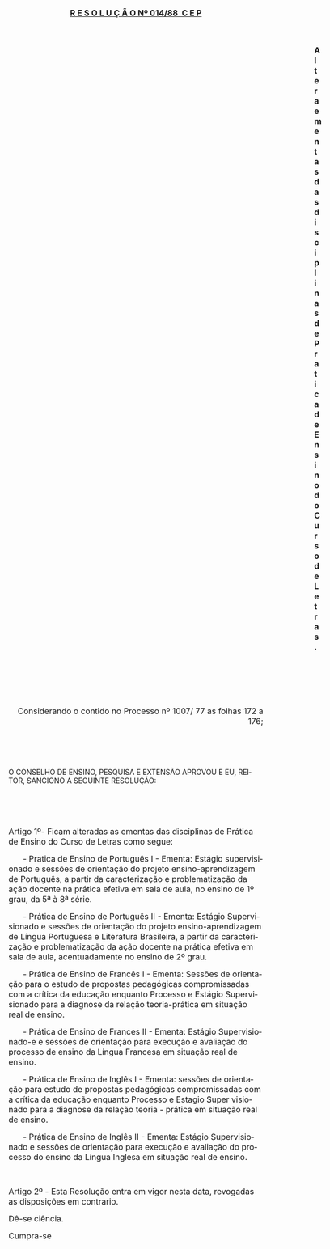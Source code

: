 <body lang=PT-BR style='tab-interval:36.0pt'>

<div class=Section1>

<p class=MsoNormal align=center style='text-align:center'><b><u><span
style='font-size:12.0pt;mso-bidi-font-size:10.0pt'>R E S O L U Ç Ã O Nº 014/88
 C E P<o:p></o:p></span></u></b></p>

<p class=MsoNormal><span style='font-size:12.0pt;mso-bidi-font-size:10.0pt'><o:p>&nbsp;</o:p></span></p>

<p class=MsoNormal style='margin-left:16.0cm;tab-stops:155.95pt'><b><span
style='font-size:12.0pt;mso-bidi-font-size:10.0pt'>Altera ementas das
disciplinas de Pratica de Ensino do Curso de Letras.<o:p></o:p></span></b></p>

<p class=MsoNormal><o:p>&nbsp;</o:p></p>

<p class=MsoNormal><o:p>&nbsp;</o:p></p>

<p class=MsoNormal><o:p>&nbsp;</o:p></p>

<p class=MsoNormal align=right style='text-align:right'><span style='font-size:
12.0pt;mso-bidi-font-size:10.0pt'>Considerando o contido no Processo nº 1007/
77 as folhas <st1:metricconverter ProductID="172 a" w:st="on">172 a</st1:metricconverter>
176;<o:p></o:p></span></p>

<p class=MsoNormal><span style='font-size:12.0pt;mso-bidi-font-size:10.0pt'><o:p>&nbsp;</o:p></span></p>

<p class=MsoNormal><span style='font-size:12.0pt;mso-bidi-font-size:10.0pt'><o:p>&nbsp;</o:p></span></p>

<p class=MsoBodyText>O CONSELHO DE ENSINO, PESQUISA E<span style='mso-tab-count:
1'> </span> EXTENSÃO APROVOU E EU, REITOR, SANCIONO A SEGUINTE RESOLUÇÃO:</p>

<p class=MsoNormal><span style='font-size:12.0pt;mso-bidi-font-size:10.0pt'><o:p>&nbsp;</o:p></span></p>

<p class=MsoNormal><span style='font-size:12.0pt;mso-bidi-font-size:10.0pt'><o:p>&nbsp;</o:p></span></p>

<p class=MsoNormal><span style='font-size:12.0pt;mso-bidi-font-size:10.0pt'>Artigo
1º- Ficam alteradas as ementas das disciplinas de Prática de Ensino do Curso de
Letras como segue:<o:p></o:p></span></p>

<p class=MsoNormal style='text-indent:21.3pt'><span style='font-size:12.0pt;
mso-bidi-font-size:10.0pt'>- Pratica de Ensino de Português I - Ementa: Estágio
supervisionado e sessões de orientação do projeto ensino-aprendizagem de Português,
a partir da caracterização e <span class=SpellE>problematização</span> da ação
docente na prática efetiva em sala de aula, no ensino de 1º grau, da 5ª à 8ª
série.<o:p></o:p></span></p>

<p class=MsoNormal style='text-indent:21.3pt'><span style='font-size:12.0pt;
mso-bidi-font-size:10.0pt'>- Prática de Ensino de Português II - Ementa:
Estágio Supervisionado e sessões de orientação do projeto ensino-aprendizagem
de Língua Portuguesa e Literatura Brasileira, a partir da caracterização e <span
class=SpellE>problematização</span> da ação docente na prática efetiva em sala
de aula, acentuadamente no ensino de 2º grau.<o:p></o:p></span></p>

<p class=MsoNormal style='text-indent:21.3pt'><span style='font-size:12.0pt;
mso-bidi-font-size:10.0pt'>- Prática de Ensino de Francês I - Ementa: Sessões
de orientação para o estudo de propostas pedagógicas compromissadas com a
crítica da educação enquanto Processo e Estágio Supervisionado para a diagnose
da relação teoria-prática em situação real de ensino.<o:p></o:p></span></p>

<p class=MsoNormal style='text-indent:21.3pt'><span style='font-size:12.0pt;
mso-bidi-font-size:10.0pt'>- Prática de Ensino de Frances II - Ementa: Estágio
Supervisionado-e e sessões de orientação para execução e avaliação do processo
de ensino da Língua Francesa em situação real de ensino.<o:p></o:p></span></p>

<p class=MsoNormal style='text-indent:21.3pt'><span style='font-size:12.0pt;
mso-bidi-font-size:10.0pt'>- Prática de Ensino de Inglês I - Ementa: sessões de
orientação para estudo de propostas pedagógicas compromissadas com a crítica da
educação enquanto Processo e Estagio Super visionado para a diagnose da relação
teoria - prática em situação real de ensino.<o:p></o:p></span></p>

<p class=MsoNormal style='text-indent:21.3pt'><span style='font-size:12.0pt;
mso-bidi-font-size:10.0pt'>- Prática de Ensino de Inglês II - Ementa: Estágio
Supervisionado e sessões de orientação para execução e avaliação do processo do
ensino da Língua Inglesa em situação real de ensino.<o:p></o:p></span></p>

<p class=MsoNormal><span style='font-size:12.0pt;mso-bidi-font-size:10.0pt'><o:p>&nbsp;</o:p></span></p>

<p class=MsoNormal><span style='font-size:12.0pt;mso-bidi-font-size:10.0pt'>Artigo
2º - Esta Resolução entra em vigor nesta data, revogadas as disposições em
contrario.<o:p></o:p></span></p>

<p class=MsoNormal><span style='font-size:12.0pt;mso-bidi-font-size:10.0pt'>Dê-se
ciência.<o:p></o:p></span></p>

<p class=MsoNormal><span style='font-size:12.0pt;mso-bidi-font-size:10.0pt'>Cumpra-se<o:p></o:p></span></p>

</div>

</body>
